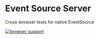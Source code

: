 # Event Source Server

Cross-browser tests for native EventSource

[![browser support](https://ci.testling.com/USER/PROJECT.png)](https://ci.testling.com/USER/PROJECT)
